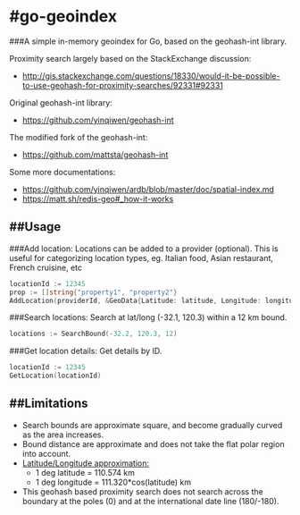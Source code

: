 #go-geoindex
======

###A simple in-memory geoindex for Go, based on the geohash-int library.

Proximity search largely based on the StackExchange discussion:
- http://gis.stackexchange.com/questions/18330/would-it-be-possible-to-use-geohash-for-proximity-searches/92331#92331

Original geohash-int library:
- https://github.com/yinqiwen/geohash-int

The modified fork of the geohash-int:
- https://github.com/mattsta/geohash-int

Some more documentations:
- https://github.com/yinqiwen/ardb/blob/master/doc/spatial-index.md
- https://matt.sh/redis-geo#_how-it-works


##Usage
------
###Add location:
Locations can be added to a provider (optional). This is useful for categorizing location types, eg. Italian food, Asian restaurant, French cruisine, etc
```go
locationId := 12345
prop := []string{"property1", "property2"}
AddLocation(providerId, &GeoData{Latitude: latitude, Longitude: longitude, Id: locationId, Properties: &prop})
```
###Search locations:
Search at lat/long (-32.1, 120.3) within a 12 km bound.
```go
locations := SearchBound(-32.2, 120.3, 12)
```

###Get location details:
Get details by ID.
```go
locationId := 12345
GetLocation(locationId)
```

##Limitations
------
* Search bounds are approximate square, and become gradually curved as the area increases.
* Bound distance are approximate and does not take the flat polar region into account.
* [Latitude/Longitude approximation:](http://stackoverflow.com/questions/1253499/simple-calculations-for-working-with-lat-lon-km-distance)
  * 1 deg latitude = 110.574 km
  * 1 deg longitude = 111.320*cos(latitude) km
* This geohash based proximity search does not search across the boundary at the poles (0) and at the international date line (180/-180).
